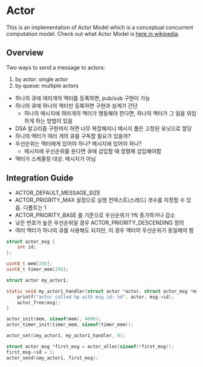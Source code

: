 # Actor

This is an implementation of Actor Model which is a conceptual concurrent computation model. Check out what Actor Model is [here in wikipedia](https://en.wikipedia.org/wiki/Actor_model).

## Overview

Two ways to send a message to actors:
1. by actor: single actor
2. by queue: multiple actors

- 하나의 큐에 여러개의 액터를 등록하면, pub/sub 구현이 가능
- 하나의 큐에 하나의 액터만 등록하면 구현과 설계가 간단
  - 하나의 메시지에 여러개의 액터가 행동해야 한다면, 하나의 액터가 그 일을 위임하게 하는 방법이 있음
- DSA 알고리즘 구현까지 하면 너무 복잡해지니 메시지 풀은 고정된 유닛으로 할당
- 하나의 액터가 여러 개의 큐를 구독할 필요가 있을까?
- 우선순위는 액터에게 있어야 하나? 메시지에 있어야 하나?
  - 메시지에 우선순위를 둔다면 큐에 삽입할 때 정렬해 삽입해야함
- 액터가 스케줄링 대상. 메시지가 아님

## Integration Guide

- ACTOR_DEFAULT_MESSAGE_SIZE
- ACTOR_PRIORITY_MAX 설정으로 실행 컨텍스트(스레드) 갯수를 지정할 수 있음. 디폴트는 1
- ACTOR_PRIORITY_BASE 를 기준으로 우선순위가 1씩 증가하거나 감소
- 낮은 번호가 높은 우선순위일 경우 ACTOR_PRIORITY_DESCENDING 정의
- 여러 액터가 하나의 큐를 사용해도 되지만, 이 경우 액터의 우선순위가 동일해야 함

```c
struct actor_msg {
    int id;
};

uint8_t mem[256];
uint8_t timer_mem[256];

struct actor my_actor1;

static void my_actor1_handler(struct actor *actor, struct actor_msg *msg) {
    printf("actor called %p with msg id: %d", actor, msg->id);
    actor_free(msg);
}

actor_init(mem, sizeof(mem), 4096);
actor_timer_init(timer_mem, sizeof(timer_mem));

actor_set(&my_actor1, my_actor1_handler, 0);

struct actor_msg *first_msg = actor_alloc(sizeof(*first_msg));
first_msg->id = 1;
actor_send(&my_actor1, first_msg);
```
